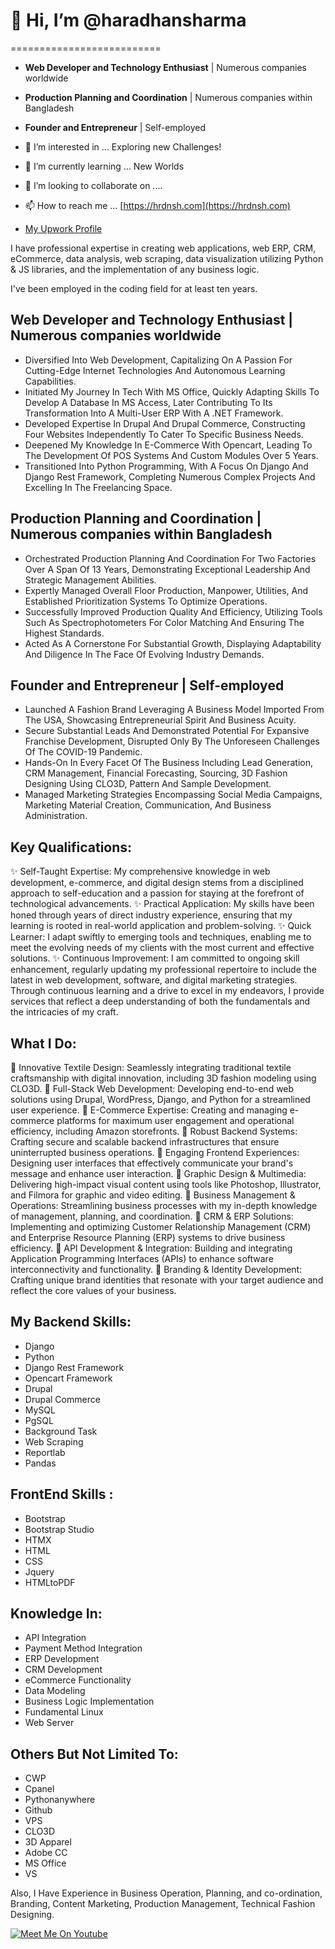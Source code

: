# 👋 Hi, I’m @haradhansharma
==========================

- **Web Developer and Technology Enthusiast** | Numerous companies worldwide
- **Production Planning and Coordination** | Numerous companies within Bangladesh
- **Founder and Entrepreneur** | Self-employed

- 👀 I’m interested in ... Exploring new Challenges!
- 🌱 I’m currently learning ... New Worlds
- 💞️ I’m looking to collaborate on ....
- 📫 How to reach me ... [https://hrdnsh.com](https://hrdnsh.com)
- [My Upwork Profile](https://www.upwork.com/freelancers/~0166a448a65b1641fb?s=1017484851352698949)

I have professional expertise in creating web applications, web ERP, CRM, eCommerce, data analysis, web scraping, data visualization utilizing Python & JS libraries, and the implementation of any business logic.

I've been employed in the coding field for at least ten years.

## Web Developer and Technology Enthusiast | Numerous companies worldwide
- Diversified Into Web Development, Capitalizing On A Passion For Cutting-Edge Internet Technologies And Autonomous Learning Capabilities.
- Initiated My Journey In Tech With MS Office, Quickly Adapting Skills To Develop A Database In MS Access, Later Contributing To Its Transformation Into A Multi-User ERP With A .NET Framework.
- Developed Expertise In Drupal And Drupal Commerce, Constructing Four Websites Independently To Cater To Specific Business Needs.
- Deepened My Knowledge In E-Commerce With Opencart, Leading To The Development Of POS Systems And Custom Modules Over 5 Years.
- Transitioned Into Python Programming, With A Focus On Django And Django Rest Framework, Completing Numerous Complex Projects And Excelling In The Freelancing Space.

## Production Planning and Coordination | Numerous companies within Bangladesh
- Orchestrated Production Planning And Coordination For Two Factories Over A Span Of 13 Years, Demonstrating Exceptional Leadership And Strategic Management Abilities.
- Expertly Managed Overall Floor Production, Manpower, Utilities, And Established Prioritization Systems To Optimize Operations.
- Successfully Improved Production Quality And Efficiency, Utilizing Tools Such As Spectrophotometers For Color Matching And Ensuring The Highest Standards.
- Acted As A Cornerstone For Substantial Growth, Displaying Adaptability And Diligence In The Face Of Evolving Industry Demands.

## Founder and Entrepreneur | Self-employed
- Launched A Fashion Brand Leveraging A Business Model Imported From The USA, Showcasing Entrepreneurial Spirit And Business Acuity.
- Secure Substantial Leads And Demonstrated Potential For Expansive Franchise Development, Disrupted Only By The Unforeseen Challenges Of The COVID-19 Pandemic.
- Hands-On In Every Facet Of The Business Including Lead Generation, CRM Management, Financial Forecasting, Sourcing, 3D Fashion Designing Using CLO3D, Pattern And Sample Development.
- Managed Marketing Strategies Encompassing Social Media Campaigns, Marketing Material Creation, Communication, And Business Administration.

## Key Qualifications:
✨ Self-Taught Expertise: My comprehensive knowledge in web development, e-commerce, and digital design stems from a disciplined approach to self-education and a passion for staying at the forefront of technological advancements.
✨ Practical Application: My skills have been honed through years of direct industry experience, ensuring that my learning is rooted in real-world application and problem-solving.
✨ Quick Learner: I adapt swiftly to emerging tools and techniques, enabling me to meet the evolving needs of my clients with the most current and effective solutions.
✨ Continuous Improvement: I am committed to ongoing skill enhancement, regularly updating my professional repertoire to include the latest in web development, software, and digital marketing strategies.
Through continuous learning and a drive to excel in my endeavors, I provide services that reflect a deep understanding of both the fundamentals and the intricacies of my craft.

## What I Do:
🌻 Innovative Textile Design: Seamlessly integrating traditional textile craftsmanship with digital innovation, including 3D fashion modeling using CLO3D.
🌻 Full-Stack Web Development: Developing end-to-end web solutions using Drupal, WordPress, Django, and Python for a streamlined user experience.
🌻 E-Commerce Expertise: Creating and managing e-commerce platforms for maximum user engagement and operational efficiency, including Amazon storefronts.
🌻 Robust Backend Systems: Crafting secure and scalable backend infrastructures that ensure uninterrupted business operations.
🌻 Engaging Frontend Experiences: Designing user interfaces that effectively communicate your brand's message and enhance user interaction.
🌻 Graphic Design & Multimedia: Delivering high-impact visual content using tools like Photoshop, Illustrator, and Filmora for graphic and video editing.
🌻 Business Management & Operations: Streamlining business processes with my in-depth knowledge of management, planning, and coordination.
🌻 CRM & ERP Solutions: Implementing and optimizing Customer Relationship Management (CRM) and Enterprise Resource Planning (ERP) systems to drive business efficiency.
🌻 API Development & Integration: Building and integrating Application Programming Interfaces (APIs) to enhance software interconnectivity and functionality.
🌻 Branding & Identity Development: Crafting unique brand identities that resonate with your target audience and reflect the core values of your business.

## My Backend Skills:
- Django
- Python
- Django Rest Framework
- Opencart Framework
- Drupal
- Drupal Commerce
- MySQL
- PgSQL
- Background Task
- Web Scraping
- Reportlab
- Pandas

## FrontEnd Skills :
- Bootstrap
- Bootstrap Studio
- HTMX
- HTML
- CSS
- Jquery
- HTMLtoPDF

## Knowledge In:
- API Integration
- Payment Method Integration
- ERP Development
- CRM Development
- eCommerce Functionality
- Data Modeling
- Business Logic Implementation
- Fundamental Linux
- Web Server

## Others But Not Limited To:
- CWP
- Cpanel
- Pythonanywhere
- Github
- VPS
- CLO3D
- 3D Apparel 
- Adobe CC
- MS Office
- VS

Also, I Have Experience in Business Operation, Planning, and co-ordination, Branding, Content Marketing, Production Management, Technical Fashion Designing.

[![Meet Me On Youtube](https://img.youtube.com/vi/YTFfBlgcYMs/maxresdefault.jpg)](https://www.youtube.com/watch?v=YTFfBlgcYMs)
